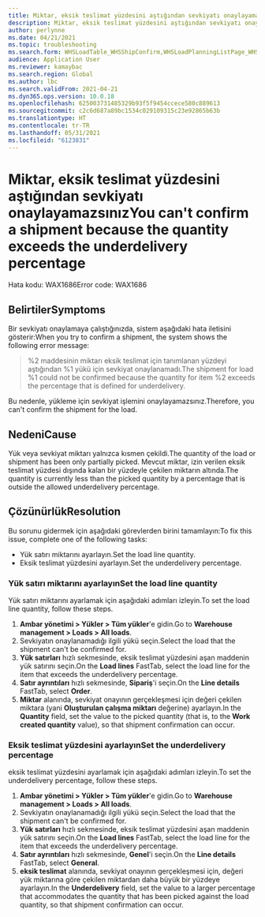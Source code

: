 ```yaml
---
title: Miktar, eksik teslimat yüzdesini aştığından sevkiyatı onaylayamazsınız
description: Miktar, eksik teslimat yüzdesini aştığından sevkiyatı onaylayamazsınız
author: perlynne
ms.date: 04/21/2021
ms.topic: troubleshooting
ms.search.form: WHSLoadTable_WHSShipConfirm,WHSLoadPlanningListPage_WHSShipConfirm,WHSLoadPlanningWorkbench_WHSShipConfirm,WHSTransportLoad_WHSShipConfirm,WHSShipPlanningListPage_WHSShipConfirm,WHSShipmentDetails_WHSShipConfirm,WHSWorkTable_WHSShipConfirm,WHSWorkTableListPage_WHSShipConfirm,Dialog_WHSOutboundShipConfirmController_WHSOutboundShipConfirm,WHSContainerCloseDiag_WHSShipConfirm
audience: Application User
ms.reviewer: kamaybac
ms.search.region: Global
ms.author: lbc
ms.search.validFrom: 2021-04-21
ms.dyn365.ops.version: 10.0.18
ms.openlocfilehash: 625003731485329b93f5f9454ccece580c889613
ms.sourcegitcommit: c2c6d687a89bc1534c029109315c23e92865b63b
ms.translationtype: HT
ms.contentlocale: tr-TR
ms.lasthandoff: 05/31/2021
ms.locfileid: "6123831"
---
```

# <a name="you-cant-confirm-a-shipment-because-the-quantity-exceeds-the-underdelivery-percentage"></a><span data-ttu-id="890c8-103">Miktar, eksik teslimat yüzdesini aştığından sevkiyatı onaylayamazsınız</span><span class="sxs-lookup"><span data-stu-id="890c8-103">You can't confirm a shipment because the quantity exceeds the underdelivery percentage</span></span>

<span data-ttu-id="890c8-104">Hata kodu: WAX1686</span><span class="sxs-lookup"><span data-stu-id="890c8-104">Error code: WAX1686</span></span>

## <a name="symptoms"></a><span data-ttu-id="890c8-105">Belirtiler</span><span class="sxs-lookup"><span data-stu-id="890c8-105">Symptoms</span></span>

<span data-ttu-id="890c8-106">Bir sevkiyatı onaylamaya çalıştığınızda, sistem aşağıdaki hata iletisini gösterir:</span><span class="sxs-lookup"><span data-stu-id="890c8-106">When you try to confirm a shipment, the system shows the following error message:</span></span>

> <span data-ttu-id="890c8-107">%2 maddesinin miktarı eksik teslimat için tanımlanan yüzdeyi aştığından %1 yükü için sevkiyat onaylanamadı.</span><span class="sxs-lookup"><span data-stu-id="890c8-107">The shipment for load %1 could not be confirmed because the quantity for item %2 exceeds the percentage that is defined for underdelivery.</span></span>

<span data-ttu-id="890c8-108">Bu nedenle, yükleme için sevkiyat işlemini onaylayamazsınız.</span><span class="sxs-lookup"><span data-stu-id="890c8-108">Therefore, you can't confirm the shipment for the load.</span></span>

## <a name="cause"></a><span data-ttu-id="890c8-109">Nedeni</span><span class="sxs-lookup"><span data-stu-id="890c8-109">Cause</span></span>

<span data-ttu-id="890c8-110">Yük veya sevkiyat miktarı yalnızca kısmen çekildi.</span><span class="sxs-lookup"><span data-stu-id="890c8-110">The quantity of the load or shipment has been only partially picked.</span></span> <span data-ttu-id="890c8-111">Mevcut miktar, izin verilen eksik teslimat yüzdesi dışında kalan bir yüzdeyle çekilen miktarın altında.</span><span class="sxs-lookup"><span data-stu-id="890c8-111">The quantity is currently less than the picked quantity by a percentage that is outside the allowed underdelivery percentage.</span></span>

## <a name="resolution"></a><span data-ttu-id="890c8-112">Çözünürlük</span><span class="sxs-lookup"><span data-stu-id="890c8-112">Resolution</span></span>

<span data-ttu-id="890c8-113">Bu sorunu gidermek için aşağıdaki görevlerden birini tamamlayın:</span><span class="sxs-lookup"><span data-stu-id="890c8-113">To fix this issue, complete one of the following tasks:</span></span>

- <span data-ttu-id="890c8-114">Yük satırı miktarını ayarlayın.</span><span class="sxs-lookup"><span data-stu-id="890c8-114">Set the load line quantity.</span></span>
- <span data-ttu-id="890c8-115">Eksik teslimat yüzdesini ayarlayın.</span><span class="sxs-lookup"><span data-stu-id="890c8-115">Set the underdelivery percentage.</span></span>

### <a name="set-the-load-line-quantity"></a><span data-ttu-id="890c8-116">Yük satırı miktarını ayarlayın</span><span class="sxs-lookup"><span data-stu-id="890c8-116">Set the load line quantity</span></span>

<span data-ttu-id="890c8-117">Yük satırı miktarını ayarlamak için aşağıdaki adımları izleyin.</span><span class="sxs-lookup"><span data-stu-id="890c8-117">To set the load line quantity, follow these steps.</span></span>

1. <span data-ttu-id="890c8-118">**Ambar yönetimi \> Yükler \> Tüm yükler**'e gidin.</span><span class="sxs-lookup"><span data-stu-id="890c8-118">Go to **Warehouse management \> Loads \> All loads**.</span></span>
1. <span data-ttu-id="890c8-119">Sevkiyatın onaylanamadığı ilgili yükü seçin.</span><span class="sxs-lookup"><span data-stu-id="890c8-119">Select the load that the shipment can't be confirmed for.</span></span>
1. <span data-ttu-id="890c8-120">**Yük satırları** hızlı sekmesinde, eksik teslimat yüzdesini aşan maddenin yük satırını seçin.</span><span class="sxs-lookup"><span data-stu-id="890c8-120">On the **Load lines** FastTab, select the load line for the item that exceeds the underdelivery percentage.</span></span>
1. <span data-ttu-id="890c8-121">**Satır ayrıntıları** hızlı sekmesinde, **Sipariş**'i seçin.</span><span class="sxs-lookup"><span data-stu-id="890c8-121">On the **Line details** FastTab, select **Order**.</span></span>
1. <span data-ttu-id="890c8-122">**Miktar** alanında, sevkiyat onayının gerçekleşmesi için değeri çekilen miktara (yani **Oluşturulan çalışma miktarı** değerine) ayarlayın.</span><span class="sxs-lookup"><span data-stu-id="890c8-122">In the **Quantity** field, set the value to the picked quantity (that is, to the **Work created quantity** value), so that shipment confirmation can occur.</span></span>

### <a name="set-the-underdelivery-percentage"></a><span data-ttu-id="890c8-123">Eksik teslimat yüzdesini ayarlayın</span><span class="sxs-lookup"><span data-stu-id="890c8-123">Set the underdelivery percentage</span></span>

<span data-ttu-id="890c8-124">eksik teslimat yüzdesini ayarlamak için aşağıdaki adımları izleyin.</span><span class="sxs-lookup"><span data-stu-id="890c8-124">To set the underdelivery percentage, follow these steps.</span></span>

1. <span data-ttu-id="890c8-125">**Ambar yönetimi \> Yükler \> Tüm yükler**'e gidin.</span><span class="sxs-lookup"><span data-stu-id="890c8-125">Go to **Warehouse management \> Loads \> All loads**.</span></span>
1. <span data-ttu-id="890c8-126">Sevkiyatın onaylanamadığı ilgili yükü seçin.</span><span class="sxs-lookup"><span data-stu-id="890c8-126">Select the load that the shipment can't be confirmed for.</span></span>
1. <span data-ttu-id="890c8-127">**Yük satırları** hızlı sekmesinde, eksik teslimat yüzdesini aşan maddenin yük satırını seçin.</span><span class="sxs-lookup"><span data-stu-id="890c8-127">On the **Load lines** FastTab, select the load line for the item that exceeds the underdelivery percentage.</span></span>
1. <span data-ttu-id="890c8-128">**Satır ayrıntıları** hızlı sekmesinde, **Genel**'i seçin.</span><span class="sxs-lookup"><span data-stu-id="890c8-128">On the **Line details** FastTab, select **General**.</span></span>
1. <span data-ttu-id="890c8-129">**eksik teslimat** alanında, sevkiyat onayının gerçekleşmesi için, değeri yük miktarına göre çekilen miktardan daha büyük bir yüzdeye ayarlayın.</span><span class="sxs-lookup"><span data-stu-id="890c8-129">In the **Underdelivery** field, set the value to a larger percentage that accommodates the quantity that has been picked against the load quantity, so that shipment confirmation can occur.</span></span>
